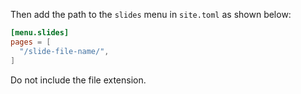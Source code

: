 Then add the path to the `slides` menu in `site.toml` as shown below:

```toml
[menu.slides]
pages = [
  "/slide-file-name/",
]
```

Do not include the file extension.
